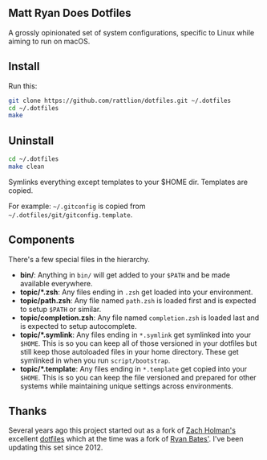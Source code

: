 ## Matt Ryan Does Dotfiles

A grossly opinionated set of system configurations, specific to Linux while
aiming to run on macOS.

## Install

Run this:

```sh
git clone https://github.com/rattlion/dotfiles.git ~/.dotfiles
cd ~/.dotfiles
make
```

## Uninstall
```sh
cd ~/.dotfiles
make clean
```

Symlinks everything except templates to your $HOME dir. Templates are copied.

For example: `~/.gitconfig` is copied from `~/.dotfiles/git/gitconfig.template`.

## Components

There's a few special files in the hierarchy.

- **bin/**: Anything in `bin/` will get added to your `$PATH` and be made
  available everywhere.
- **topic/\*.zsh**: Any files ending in `.zsh` get loaded into your environment.
- **topic/path.zsh**: Any file named `path.zsh` is loaded first and is expected
  to setup `$PATH` or similar.
- **topic/completion.zsh**: Any file named `completion.zsh` is loaded last and
  is expected to setup autocomplete.
- **topic/\*.symlink**: Any files ending in `*.symlink` get symlinked into your
  `$HOME`. This is so you can keep all of those versioned in your dotfiles but
  still keep those autoloaded files in your home directory. These get symlinked
  in when you run `script/bootstrap`.
- **topic/\*.template**: Any files ending in `*.template` get copied into your
  `$HOME`. This is so you can keep the file versioned and prepared for other
  systems while maintaining unique settings across environments.

## Thanks

Several years ago this project started out as a fork of
[Zach Holman's](https://github.com/holman/) excellent
[dotfiles](http://github.com/holman/dotfiles) which at the time was a fork of
[Ryan Bates'](http://github.com/ryanb). I've been updating this set since 2012.
